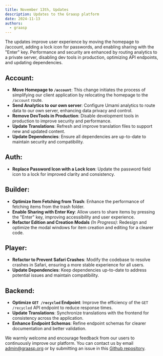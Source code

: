 ```yaml
---
title: November 13th, Updates
description: Updates to the Graasp platform
date: 2024-11-13
authors:
  - graasp
---
```


The updates improve user experience by moving the homepage to /account, adding a lock icon for passwords, and enabling sharing with the "Enter" key. Performance and security are enhanced by routing analytics to a private server, disabling dev tools in production, optimizing API endpoints, and updating dependencies.

<!-- Everything below this will not be shown in the post overview -->
<!-- truncate -->

## Account:

- **Move Homepage to `/account`**: This change initiates the process of simplifying our client application by relocating the homepage to the `/account` route.
- **Send Analytics to our own server**: Configure Umami analytics to route data to our own server, enhancing data privacy and control.
- **Remove DevTools in Production**: Disable development tools in production to improve security and performance.
- **Update Translations**: Refresh and improve translation files to support new and updated content.
- **Update Dependencies**: Ensure all dependencies are up-to-date to maintain security and compatibility.

## Auth:

- **Replace Password Icon with a Lock Icon**: Update the password field icon to a lock for improved clarity and consistency.

## Builder:

- **Optimize Item Fetching from Trash**: Enhance the performance of fetching items from the trash folder.
- **Enable Sharing with Enter Key**: Allow users to share items by pressing the "Enter" key, improving accessibility and user experience.
- **Refactor Edition and Creation Modals** _(In Progress)_: Redesign and optimize the modal windows for item creation and editing for a clearer code.

## Player:

- **Refactor to Prevent Safari Crashes**: Modify the codebase to resolve crashes in Safari, ensuring a more stable experience for all users.
- **Update Dependencies**: Keep dependencies up-to-date to address potential issues and maintain compatibility.

## Backend:

- **Optimize `GET /recycled` Endpoint**: Improve the efficiency of the `GET /recycled` API endpoint to reduce response times.
- **Update Translations**: Synchronize translations with the frontend for consistency across the application.
- **Enhance Endpoint Schemas**: Refine endpoint schemas for clearer documentation and better validation.

<!-- Generic message -->

We warmly welcome and encourage feedback from our users to continuously improve our platform. You can contact us by email [admin@graasp.org](mailto:admin@graasp.org) or by submitting an issue in this [Github repository](https://github.com/graasp/graasp-feedback).
